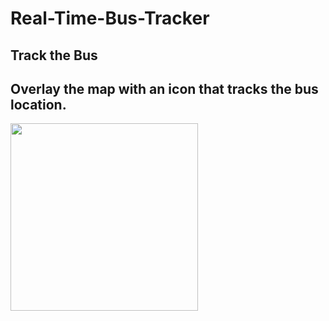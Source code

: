 # Real-Time-Bus-Tracker

## Track the Bus 

## Overlay the map with an icon that tracks the bus location. 

<img src= "bus.png" width= '300' />
